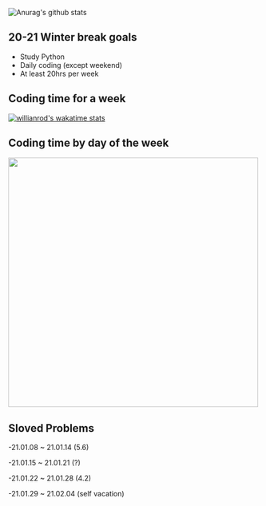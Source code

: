 <!--START_SECTION:waka-->
<!--END_SECTION:waka-->

![Anurag's github stats](https://github-readme-stats.vercel.app/api?username=vinivin153&theme=dark&show_icons=true)

<h2>20-21 Winter break goals</h2>

- Study Python
- Daily coding (except weekend)
- At least 20hrs per week


<h2>Coding time for a week</h2>

[![willianrod's wakatime stats](https://github-readme-stats.vercel.app/api/wakatime?username=vinivin153&v=2)](https://github.com/anuraghazra/github-readme-stats)


<h2>
 Coding time by day of the week
  </h2>

<img src="https://wakatime.com/share/@1a096de6-41e0-4f6f-acda-e037d53dcee6/2577936e-071a-4ae6-a26c-974f6b99f316.svg" width="500">


<h2>
 Sloved Problems
</h2>
 <div>
 <p>-21.01.08 ~ 21.01.14 (5.6)</p>
 <p>-21.01.15 ~ 21.01.21 (?)</p>
 <p>-21.01.22 ~ 21.01.28 (4.2)</p>
 <p>-21.01.29 ~ 21.02.04 (self vacation)</p>
  </div>
